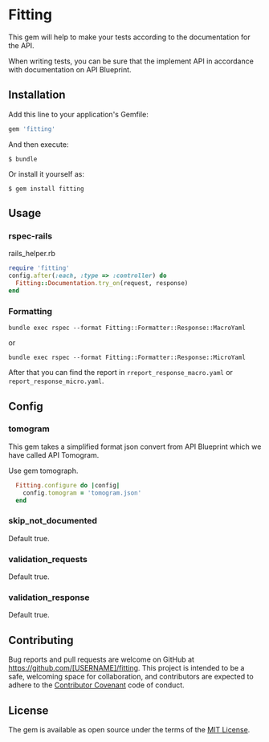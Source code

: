 # Fitting

This gem will help to make your tests according to the documentation for the API.

When writing tests, you can be sure that the implement API in accordance with documentation on API Blueprint.

## Installation

Add this line to your application's Gemfile:

```ruby
gem 'fitting'
```

And then execute:

    $ bundle

Or install it yourself as:

    $ gem install fitting

## Usage

### rspec-rails

rails_helper.rb

```ruby
require 'fitting'
config.after(:each, :type => :controller) do
  Fitting::Documentation.try_on(request, response)
end
```

### Formatting

```
bundle exec rspec --format Fitting::Formatter::Response::MacroYaml
```

or

```
bundle exec rspec --format Fitting::Formatter::Response::MicroYaml
```

After that you can find the report in `rreport_response_macro.yaml` or `report_response_micro.yaml`.

## Config

### tomogram

This gem takes a simplified format json convert from API Blueprint which we have called API Tomogram.

Use gem tomograph.

```ruby
  Fitting.configure do |config|
    config.tomogram = 'tomogram.json'
  end

```

### skip_not_documented

Default true.

### validation_requests

Default true.

### validation_response

Default true.

## Contributing

Bug reports and pull requests are welcome on GitHub at https://github.com/[USERNAME]/fitting. This project is intended to be a safe, welcoming space for collaboration, and contributors are expected to adhere to the [Contributor Covenant](http://contributor-covenant.org) code of conduct.

## License

The gem is available as open source under the terms of the [MIT License](http://opensource.org/licenses/MIT).

